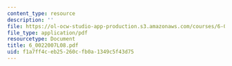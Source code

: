 ```yaml
---
content_type: resource
description: ''
file: https://ol-ocw-studio-app-production.s3.amazonaws.com/courses/6-002-circuits-and-electronics-spring-2007/f1a7ff4ceb25260cfb0a1349c5f43d75_6_0022007L08.pdf
file_type: application/pdf
resourcetype: Document
title: 6_0022007L08.pdf
uid: f1a7ff4c-eb25-260c-fb0a-1349c5f43d75
---
```

